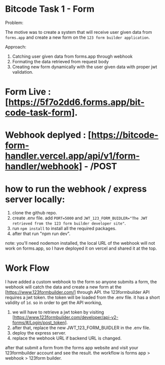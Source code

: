 # Bitcode Task 1 - Form

Problem:

The motive was to create a system that will receive user given data from `forms.app` and create a new form on the `123 form builder application`.

Approach:

1. Catching user given data from forms.app through webhook
2. Formating the data retrieved from request body
3. Creating new form dynamically with the user given data with proper jwt validation.

# Form Live : [https://5f7o2dd6.forms.app/bit-code-task-form].

# Webhook deplyed : [https://bitcode-form-handler.vercel.app/api/v1/form-handler/webhook] - /POST

# how to run the webhook / express server locally:

1. clone the github repo.
2. create .env file. add `PORT=5000` and `JWT_123_FORM_BUIDLER="The JWT retrieved from the 123 form builder developer site"`.
3. run `npm install` to install all the required packages.
4. after that run "npm run dev".

note: you'll need nodemon installed, the local URL of the webhook will not work on forms.app, so I have deployed it on vercel and shared it at the top.

# Work Flow

I have added a custom webhook to the form so anyone submits a form, the webhook will catch the data and create a new form at the [https://www.123formbuilder.com/] through API. the 123formbuilder API requires a jwt token. the token will be loaded from the .env file. it has a short validity of `1d`. so in order to get the API working,

1. we will have to retrieve a jwt token by visiting [https://www.123formbuilder.com/developer/api-v2-forms/#/Login/post_token].
2. after that, replace the new JWT_123_FORM_BUIDLER in the .env file.
3. deploy the express server.
4. replace the webhook URL if backend URL is changed.

after that submit a form from the forms app website and visit your 123formbuilder account and see the result.
the workflow is forms app > webhook > 123form builder.

